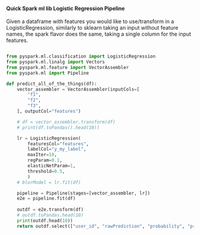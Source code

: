 
#### Quick Spark ml lib Logistic Regression Pipeline

Given a dataframe with features you would like to use/transform in a LogisticRegression, similarly to sklearn taking an input without feature names, the spark flavor does the same, taking a single column for the input features.

```python

from pyspark.ml.classification import LogisticRegression
from pyspark.ml.linalg import Vectors
from pyspark.ml.feature import VectorAssembler
from pyspark.ml import Pipeline

def predict_all_of_the_things(df):
    vector_assembler = VectorAssembler(inputCols=[
        "f1",
        "f2",
        "f3",        
    ], outputCol="features")

    # df = vector_assembler.transform(df)
    # print(df.toPandas().head(10))

    lr = LogisticRegression(
        featuresCol="features",
        labelCol="y_my_label",
        maxIter=10,
        regParam=0.1,
        elasticNetParam=1,
        threshold=0.5,
        )
    # blorModel = lr.fit(df)

    pipeline = Pipeline(stages=[vector_assembler, lr])
    e2e = pipeline.fit(df)
    
    outdf = e2e.transform(df)
    # outdf.toPandas.head(10)
    print(outdf.head(10))
    return outdf.select(["user_id", "rawPrediction", "probability", "prediction"])

    



```

